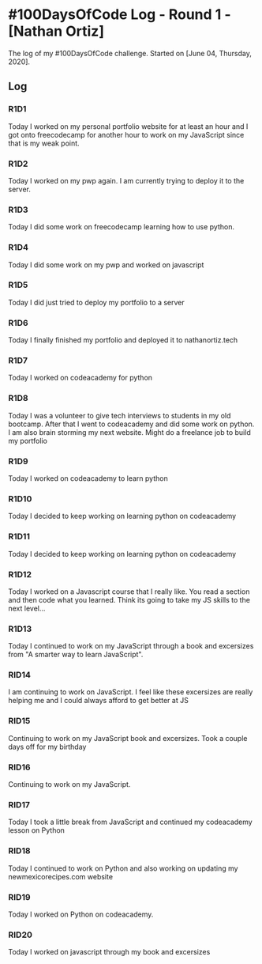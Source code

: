 # #100DaysOfCode Log - Round 1 - [Nathan Ortiz]

The log of my #100DaysOfCode challenge. Started on [June 04, Thursday, 2020].

## Log


### R1D1 
Today I worked on my personal portfolio website for at least an hour and I got onto freecodecamp for another 
hour to work on my JavaScript since that is my weak point.

### R1D2
Today I worked on my pwp again. I am currently trying to deploy it to the server. 

### R1D3
Today I did some work on freecodecamp learning how to use python.

### R1D4
Today I did some work on my pwp and worked on javascript

### R1D5
Today I did just tried to deploy my portfolio to a server

### R1D6
Today I finally finished my portfolio and deployed it to nathanortiz.tech

### R1D7
Today I worked on codeacademy for python

### R1D8

Today I was a volunteer to give tech interviews to students in my old bootcamp. After that I went to codeacademy 
and did some work on python. I am also brain storming my next website. Might do a freelance job to build my portfolio

### R1D9
Today I worked on codeacademy to learn python

### R1D10
Today I decided to keep working on learning python on codeacademy

### R1D11
Today I decided to keep working on learning python on codeacademy

### R1D12
Today I worked on a Javascript course that I really like. You read a section and then code what you learned. Think
its going to take my JS skills to the next level...

### R1D13
Today I continued to work on my JavaScript through a book and excersizes from "A smarter way to learn JavaScript".

### RID14
I am continuing to work on JavaScript. I feel like these excersizes are really helping me and I could always afford
to get better at JS

### RID15
Continuing to work on my JavaScript book and excersizes. Took a couple days off for my birthday

### RID16
Continuing to work on my JavaScript.

### RID17
Today I took a little break from JavaScript and continued my codeacademy lesson on Python

### RID18
Today I continued to work on Python and also working on updating my newmexicorecipes.com website

### RID19
Today I worked on Python on codeacademy.

### RID20
Today I worked on javascript through my book and excersizes